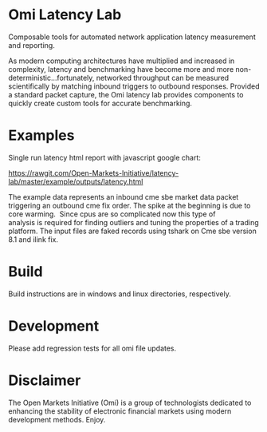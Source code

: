 # Omi Latency Lab
Composable tools for automated network application latency measurement and reporting.

As modern computing architectures have multiplied and increased in complexity, latency and benchmarking have become more and more non-deterministic...fortunately, networked throughput can be measured scientifically by matching inbound triggers to outbound responses.  Provided a standard packet capture, the Omi latency lab provides components to quickly create custom tools for accurate benchmarking.   

# Examples

Single run latency html report with javascript google chart:

https://rawgit.com/Open-Markets-Initiative/latency-lab/master/example/outputs/latency.html

The example data represents an inbound cme sbe market data packet triggering an outbound cme fix order. The spike at the beginning is due to core warming.  Since cpus are so complicated now this type of analysis is required for finding outliers and tuning the properties of a trading platform. The input files are faked records using tshark on Cme sbe version 8.1 and ilink fix.

# Build
Build instructions are in windows and linux directories, respectively. 

# Development
Please add regression tests for all omi file updates.  

# Disclaimer

The Open Markets Initiative (Omi) is a group of technologists dedicated to enhancing the stability of electronic financial markets using modern development methods. Enjoy.
